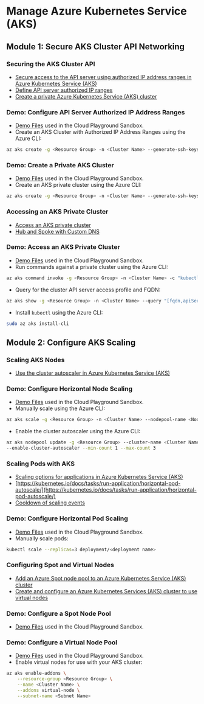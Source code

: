 # Manage Azure Kubernetes Service (AKS)

## Module 1: Secure AKS Cluster API Networking

### Securing the AKS Cluster API

- [Secure access to the API server using authorized IP address ranges in Azure Kubernetes Service (AKS)](https://learn.microsoft.com/azure/aks/api-server-authorized-ip-ranges)
- [Define API server authorized IP ranges](https://learn.microsoft.com/azure/aks/api-server-authorized-ip-ranges)
- [Create a private Azure Kubernetes Service (AKS) cluster](https://learn.microsoft.com/azure/aks/private-clusters)

### Demo: Configure API Server Authorized IP Address Ranges

- [Demo Files](/ARM%20and%20Bicep%20Templates/1.2%20Configure%20API%20server%20authorized%20IP%20address%20ranges/) used in the Cloud Playground Sandbox.
- Create an AKS Cluster with Authorized IP Address Ranges using the Azure CLI:

```bash
az aks create -g <Resource Group> -n <Cluster Name> --generate-ssh-keys --api-server-authorized-ip-ranges "<CIDR Range 1>,<Optional CIDR Range 2>"
```

### Demo: Create a Private AKS Cluster

- [Demo Files](/ARM%20and%20Bicep%20Templates/1.3%20Create%20a%20private%20AKS%20cluster/) used in the Cloud Playground Sandbox.
- Create an AKS private cluster using the Azure CLI:

```bash
az aks create -g <Resource Group> -n <Cluster Name> --generate-ssh-keys --enable-private-cluster
```

### Accessing an AKS Private Cluster

- [Access an AKS private cluster](https://learn.microsoft.com/azure/architecture/guide/security/access-azure-kubernetes-service-cluster-api-server)
- [Hub and Spoke with Custom DNS](https://learn.microsoft.com/en-us/azure/aks/private-clusters?tabs=default-basic-networking%2Cazure-portal#hub-and-spoke-with-custom-dns)

### Demo: Access an AKS Private Cluster

- [Demo Files](/ARM%20and%20Bicep%20Templates/1.5%20Access%20an%20AKS%20Private%20Cluster/) used in the Cloud Playground Sandbox.
- Run commands against a private cluster using the Azure CLI:

```bash
az aks command invoke -g <Resource Group> -n <Cluster Name> -c "kubectl get namespaces"
```

- Query for the cluster API server access profile and FQDN:

```bash
az aks show -g <Resource Group> -n <Cluster Name> --query "[fqdn,apiServerAccessProfile]"
```

- Install `kubectl` using the Azure CLI:

```bash
sudo az aks install-cli
```

## Module 2: Configure AKS Scaling

### Scaling AKS Nodes

- [Use the cluster autoscaler in Azure Kubernetes Service (AKS)](https://learn.microsoft.com/azure/aks/cluster-autoscaler)

### Demo: Configure Horizontal Node Scaling

- [Demo Files](/ARM%20and%20Bicep%20Templates/2.2%20Configure%20Horizontal%20Node%20Scaling/) used in the Cloud Playground Sandbox.
- Manually scale using the Azure CLI:

```bash
az aks scale -g <Resource Group> -n <Cluster Name> --nodepool-name <Node Pool Name> --node-count 3
```

- Enable the cluster autoscaler using the Azure CLI:

```bash
az aks nodepool update -g <Resource Group> --cluster-name <Cluster Name> -n <Node Pool Name> \
--enable-cluster-autoscaler --min-count 1 --max-count 3
```

### Scaling Pods with AKS

- [Scaling options for applications in Azure Kubernetes Service (AKS)](https://learn.microsoft.com/azure/aks/concepts-scale)
- [https://kubernetes.io/docs/tasks/run-application/horizontal-pod-autoscale/](https://kubernetes.io/docs/tasks/run-application/horizontal-pod-autoscale/)
- [Cooldown of scaling events](https://learn.microsoft.com/azure/aks/concepts-scale#cooldown-of-scaling-events)

### Demo: Configure Horizontal Pod Scaling

- [Demo Files](/ARM%20and%20Bicep%20Templates/2.4%20Configure%20Horizontal%20Pod%20Scaling/) used in the Cloud Playground Sandbox.
- Manually scale pods:

 ```bash
kubectl scale --replicas=3 deployment/<deployment name>
```

### Configuring Spot and Virtual Nodes

- [Add an Azure Spot node pool to an Azure Kubernetes Service (AKS) cluster](https://learn.microsoft.com/azure/aks/spot-node-pool)
- [Create and configure an Azure Kubernetes Services (AKS) cluster to use virtual nodes](https://learn.microsoft.com/azure/aks/virtual-nodes)

### Demo: Configure a Spot Node Pool

- [Demo Files](/ARM%20and%20Bicep%20Templates/2.6%20Configure%20a%20Spot%20Node%20Pool/) used in the Cloud Playground Sandbox.

### Demo: Configure a Virtual Node Pool

- [Demo Files](/ARM%20and%20Bicep%20Templates/2.7%20Configure%20a%20Virtual%20Node%20Pool/) used in the Cloud Playground Sandbox.
- Enable virtual nodes for use with your AKS cluster:

```bash
az aks enable-addons \
    --resource-group <Resource Group> \
    --name <Cluster Name> \
    --addons virtual-node \
    --subnet-name <Subnet Name>
```
